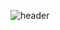 ![header](https://capsule-render.vercel.app/api?color=gradient&customColorList=0,2,2,5,30&text=Rush-er&animation=twinkling&type=wave&fontColor=AB82FF)
